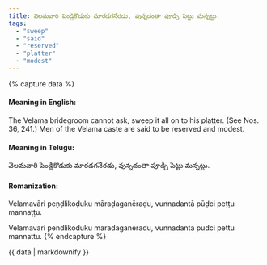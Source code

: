 ```yaml
---
title: వెలమవారి పెండ్లికొడుకు మారడగనేరడు, వున్నదంతా పూడ్చి పెట్టు మన్నట్టు.
tags:
  - "sweep"
  - "said"
  - "reserved"
  - "platter"
  - "modest"
---
```


{% capture data %}
#### Meaning in English:
The Velama bridegroom cannot ask, sweep it all on to his platter.
(See Nos. 36, 241.)
Men of the Velama caste are said to be reserved and modest.

#### Meaning in Telugu:
వెలమవారి పెండ్లికొడుకు మారడగనేరడు, వున్నదంతా పూడ్చి పెట్టు మన్నట్టు.

#### Romanization:
Velamavāri peṇḍlikoḍuku māraḍaganēraḍu, vunnadantā pūḍci peṭṭu mannaṭṭu.

Velamavari pendlikoduku maradaganeradu, vunnadanta pudci pettu mannattu.
{% endcapture %}

{{ data | markdownify }}

